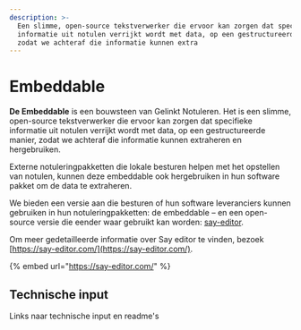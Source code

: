 ```yaml
---
description: >-
  Een slimme, open-source tekstverwerker die ervoor kan zorgen dat specifieke
  informatie uit notulen verrijkt wordt met data, op een gestructureerde manier,
  zodat we achteraf die informatie kunnen extra
---
```


# Embeddable

**De Embeddable** is een bouwsteen van Gelinkt Notuleren. Het is een slimme, open-source tekstverwerker die ervoor kan zorgen dat specifieke informatie uit notulen verrijkt wordt met data, op een gestructureerde manier, zodat we achteraf die informatie kunnen extraheren en hergebruiken.

Externe notuleringpakketten die lokale besturen helpen met het opstellen van notulen, kunnen deze embeddable ook hergebruiken in hun software pakket om de data te extraheren.

We bieden een versie aan die besturen of hun software leveranciers kunnen gebruiken in hun notuleringpakketten: de embeddable – en een open-source versie die eender waar gebruikt kan worden: [say-editor](say-editor.md).

Om meer gedetailleerde informatie over Say editor te vinden, bezoek [https://say-editor.com/](https://say-editor.com/).

{% embed url="https://say-editor.com/" %}

## Technische input

Links naar technische input en readme's

